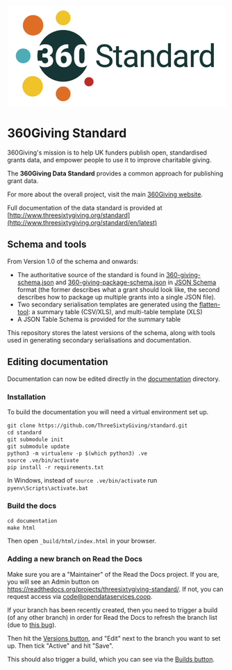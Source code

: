 ![360Giving Logo](./360standard-color.png)

360Giving Standard
========

360Giving's mission is to help UK funders publish open, standardised grants data, and empower people to use it to improve charitable giving.

The **360Giving Data Standard** provides a common approach for publishing grant data.

For more about the overall project, visit the main [360Giving website](http://threesixtygiving.org/).

Full documentation of the data standard is provided at [http://www.threesixtygiving.org/standard](http://www.threesixtygiving.org/standard/en/latest)

## Schema and tools

From Version 1.0 of the schema and onwards:

* The authoritative source of the standard is found in [360-giving-schema.json](schema/360-giving-schema.json) and [360-giving-package-schema.json](schema/360-giving-package-schema.sjon) in [JSON Schema](http://json-schema.org/) format (the former describes what a grant should look like, the second describes how to package up multiple grants into a single JSON file).
* Two secondary serialisation templates are generated using the [flatten-tool](https://github.com/opendataservices/flatten-tool): a summary table (CSV/XLS), and multi-table template (XLS)
* A JSON Table Schema is provided for the summary table

This repository stores the latest versions of the schema, along with tools used in generating secondary serialisations and documentation.

## Editing documentation

Documentation can now be edited directly in the [documentation](documentation) directory.

### Installation

To build the documentation you will need a virtual environment set up.

```
git clone https://github.com/ThreeSixtyGiving/standard.git
cd standard
git submodule init
git submodule update
python3 -m virtualenv -p $(which python3) .ve
source .ve/bin/activate
pip install -r requirements.txt
```
In Windows, instead of `source .ve/bin/activate` run `pyenv\Scripts\activate.bat`

### Build the docs

```
cd documentation
make html
```

Then open `_build/html/index.html` in your browser.

### Adding a new branch on Read the Docs

Make sure you are a "Maintainer" of the Read the Docs project. If you are, you will see an Admin button on https://readthedocs.org/projects/threesixtygiving-standard/. If not, you can request access via code@opendataservices.coop.

If your branch has been recently created, then you need to trigger a build (of any other branch) in order for Read the Docs to refresh the branch list (due to [this bug](https://github.com/rtfd/readthedocs.org/issues/337#issuecomment-13445779)).

Then hit the [Versions button](https://readthedocs.org/projects/threesixtygiving-standard/builds/), and "Edit" next to the branch you want to set up. Then tick "Active" and hit "Save".

This should also trigger a build, which you can see via the [Builds button](https://readthedocs.org/projects/threesixtygiving-standard/builds/).
